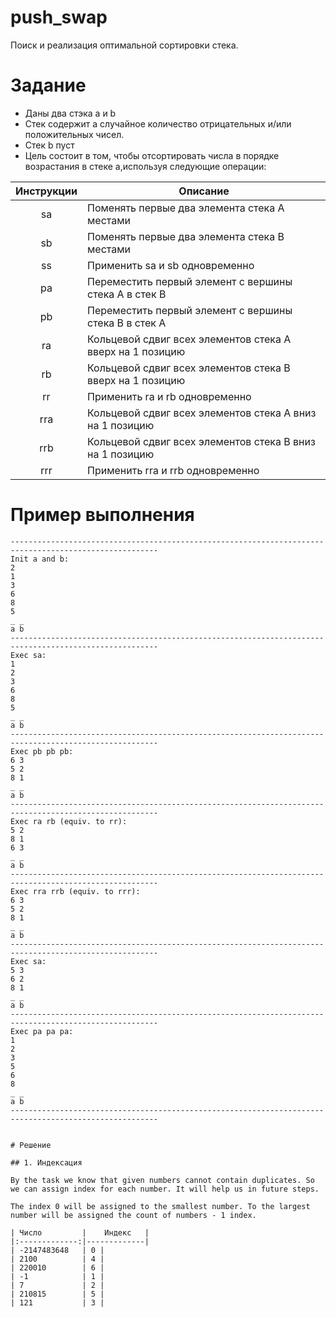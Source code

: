 # push_swap
Поиск и реализация оптимальной сортировки стека.

# Задание
- Даны два стэка a и b
- Стек содержит a случайное количество отрицательных и/или положительных чисел.
- Стек b пуст
- Цель состоит в том, чтобы отсортировать числа в порядке возрастания в стеке a,используя следующие операции:

| Инструкции    |    Описание   |
|:-------------:|---------------|
| sa            | Поменять первые два элемента стека А местами |
| sb            | Поменять первые два элемента стека В местами |
| ss            | Применить sa и sb одновременно |
| pa            | Переместить первый элемент с вершины стека А в стек В |
| pb            | Переместить первый элемент с вершины стека В в стек А |
| ra            | Кольцевой сдвиг всех элементов стека А вверх на 1 позицию|
| rb            | Кольцевой сдвиг всех элементов стека В вверх на 1 позицию|
| rr            | Применить ra и rb одновременно |
| rra           | Кольцевой сдвиг всех элементов стека А вниз на 1 позицию|
| rrb           | Кольцевой сдвиг всех элементов стека В вниз на 1 позицию|
| rrr           | Применить rra и rrb одновременно |

# Пример выполнения

```
-------------------------------------------------------------------------------------------------------
Init a and b:
2
1
3
6
8
5
_ _
a b
-------------------------------------------------------------------------------------------------------
Exec sa:
1
2
3
6
8
5
_ _
a b
-------------------------------------------------------------------------------------------------------
Exec pb pb pb:
6 3
5 2
8 1
_ _
a b
-------------------------------------------------------------------------------------------------------
Exec ra rb (equiv. to rr):
5 2
8 1
6 3
_ _
a b
-------------------------------------------------------------------------------------------------------
Exec rra rrb (equiv. to rrr):
6 3
5 2
8 1
_ _
a b
-------------------------------------------------------------------------------------------------------
Exec sa:
5 3
6 2
8 1
_ _
a b
-------------------------------------------------------------------------------------------------------
Exec pa pa pa:
1
2
3
5
6
8
_ _
a b 
-------------------------------------------------------------------------------------------------------


# Решение

## 1. Индексация

By the task we know that given numbers cannot contain duplicates. So we can assign index for each number. It will help us in future steps.

The index 0 will be assigned to the smallest number. To the largest number will be assigned the count of numbers - 1 index.

| Число         |    Индекс   |
|:-------------:|-------------|
| -2147483648   | 0 |
| 2100          | 4 |
| 220010        | 6 |
| -1            | 1 |
| 7             | 2 |
| 210815        | 5 |
| 121           | 3 |

